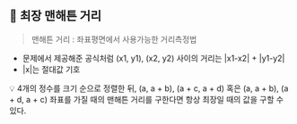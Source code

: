 ## 🔎 최장 맨해튼 거리
> 맨해튼 거리 : 좌표평면에서 사용가능한 거리측정법
- 문제에서 제공해준 공식처럼 (x1, y1), (x2, y2) 사이의 거리는 |x1-x2| + |y1-y2|
- |x|는 절대값 기호

💡 4개의 정수를 크기 순으로 정렬한 뒤, (a, a + b), (a + c, a + d) 혹은 (a, a + b), (a + d, a + c) 좌표를 가질 때의 맨해튼 거리를 구한다면 항상 최장일 때의 값을 구할 수 있다.
